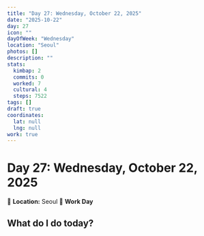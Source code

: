 ```yaml
---
title: "Day 27: Wednesday, October 22, 2025"
date: "2025-10-22"
day: 27
icon: ""
dayOfWeek: "Wednesday"
location: "Seoul"
photos: []
description: ""
stats:
  kimbap: 2
  commits: 0
  worked: 7
  cultural: 4
  steps: 7522
tags: []
draft: true
coordinates:
  lat: null
  lng: null
work: true
---
```

# Day 27: Wednesday, October 22, 2025

📍 **Location:** Seoul
💼 **Work Day**

## What do I do today?


